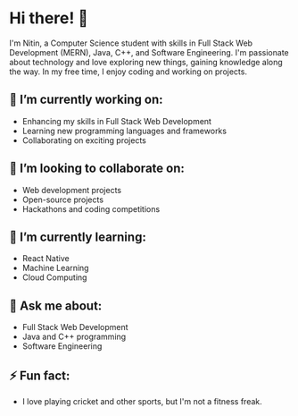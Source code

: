 # Hi there! 👋

I'm Nitin, a Computer Science student with skills in Full Stack Web Development (MERN), Java, C++, and Software Engineering. I'm passionate about technology and love exploring new things, gaining knowledge along the way. In my free time, I enjoy coding and working on projects.

## 🔭 I’m currently working on:

- Enhancing my skills in Full Stack Web Development
- Learning new programming languages and frameworks
- Collaborating on exciting projects

## 👯 I’m looking to collaborate on:

- Web development projects
- Open-source projects
- Hackathons and coding competitions

## 🌱 I’m currently learning:

- React Native
- Machine Learning
- Cloud Computing

## 💬 Ask me about:

- Full Stack Web Development
- Java and C++ programming
- Software Engineering

## ⚡ Fun fact:

- I love playing cricket and other sports, but I'm not a fitness freak.
